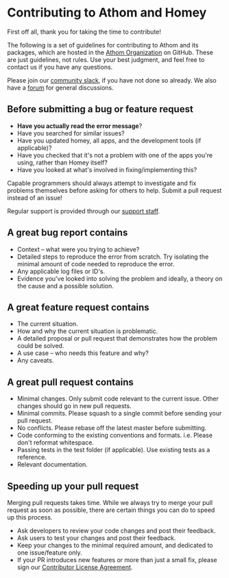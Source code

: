 # Contributing to Athom and Homey

First off all, thank you for taking the time to contribute!

The following is a set of guidelines for contributing to Athom and its packages, which are hosted in the [Athom Organization](https://github.com/athombv) on GitHub. These are just guidelines, not rules. Use your best judgment, and feel free to contact us if you have any questions.

Please join our [community slack](https://slack.athom.com), if you have not done so already.
We also have a [forum](https://forum.athom.com) for general discussions.

## Before submitting a bug or feature request

- **Have you actually read the error message**?
- Have you searched for similar issues?
- Have you updated homey, all apps, and the development tools (if applicable)?
- Have you checked that it's not a problem with one of the apps you're using, rather than Homey itself?
- Have you looked at what's involved in fixing/implementing this?

Capable programmers should always attempt to investigate and fix problems themselves before asking for others to help. Submit a pull request instead of an issue!

Regular support is provided through our [support staff](support@athom.com).

## A great bug report contains

- Context – what were you trying to achieve?
- Detailed steps to reproduce the error from scratch. Try isolating the minimal amount of code needed to reproduce the error.
- Any applicable log files or ID's.
- Evidence you've looked into solving the problem and ideally, a theory on the cause and a possible solution.

## A great feature request contains

- The current situation.
- How and why the current situation is problematic.
- A detailed proposal or pull request that demonstrates how the problem could be solved.
- A use case – who needs this feature and why?
- Any caveats.

## A great pull request contains

- Minimal changes. Only submit code relevant to the current issue. Other changes should go in new pull requests.
- Minimal commits. Please squash to a single commit before sending your pull request.
- No conflicts. Please rebase off the latest master before submitting.
- Code conforming to the existing conventions and formats. i.e. Please don't reformat whitespace.
- Passing tests in the test folder (if applicable). Use existing tests as a reference.
- Relevant documentation.

## Speeding up your pull request

Merging pull requests takes time. While we always try to merge your pull request as soon as possible, there are certain things you can do to speed up this process.

- Ask developers to review your code changes and post their feedback.
- Ask users to test your changes and post their feedback.
- Keep your changes to the minimal required amount, and dedicated to one issue/feature only.
- If your PR introduces new features or more than just a small fix, please sign our [Contributor License Agreement](https://go.athom.com/cla).
